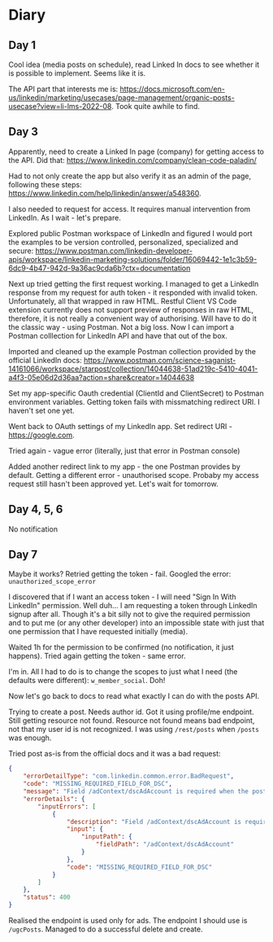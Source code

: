 # Diary

## Day 1

Cool idea (media posts on schedule), read Linked In docs to see whether it is possible to implement. Seems like it is.

The API part that interests me is: https://docs.microsoft.com/en-us/linkedin/marketing/usecases/page-management/organic-posts-usecase?view=li-lms-2022-08. Took quite awhile to find.

## Day 3

Apparently, need to create a Linked In page (company) for getting access to the API. Did that: https://www.linkedin.com/company/clean-code-paladin/

Had to not only create the app but also verify it as an admin of the page, following these steps: https://www.linkedin.com/help/linkedin/answer/a548360.

I also needed to request for access. It requires manual intervention from LinkedIn. As I wait - let's prepare.

Explored public Postman workspace of LinkedIn and figured I would port the examples to be version controlled, personalized, specialized and secure: https://www.postman.com/linkedin-developer-apis/workspace/linkedin-marketing-solutions/folder/16069442-1e1c3b59-6dc9-4b47-942d-9a36ac9cda6b?ctx=documentation

Next up tried getting the first request working. I managed to get a LinkedIn response from my request for auth token - it responded with invalid token. Unfortunately, all that wrapped in raw HTML. Restful Client VS Code extension currently does not support preview of responses in raw HTML, therefore, it is not really a convenient way of authorising. Will have to do it the classic way - using Postman. Not a big loss. Now I can import a Postman colllection for LinkedIn API and have that out of the box.

Imported and cleaned up the example Postman collection provided by the official LinkedIn docs: https://www.postman.com/science-saganist-14161066/workspace/starpost/collection/14044638-51ad219c-5410-4041-a4f3-05e06d2d36aa?action=share&creator=14044638

Set my app-specific Oauth credential (ClientId and ClientSecret) to Postman environment variables. Getting token fails with missmatching redirect URI. I haven't set one yet.

Went back to OAuth settings of my LinkedIn app. Set redirect URI - https://google.com.

Tried again - vague error (literally, just that error in Postman console)

Added another redirect link to my app - the one Postman provides by default. Getting a different error - unauthorised scope. Probaby my access request still hasn't been approved yet. Let's wait for tomorrow.

## Day 4, 5, 6

No notification

## Day 7

Maybe it works? Retried getting the token - fail.
Googled the error:
`unauthorized_scope_error`

I discovered that if I want an access token - I will need "Sign In With LinkedIn" permission. Well duh... I am requesting a token through LinkedIn signup after all. Though it's a bit silly not to give the required permission and to put me (or any other developer) into an impossible state with just that one permission that I have requested initially (media).

Waited 1h for the permission to be confirmed (no notification, it just happens). Tried again getting the token - same error.

I'm in. All I had to do is to change the scopes to just what I need (the defaults were different): `w_member_social`. Doh!

Now let's go back to docs to read what exactly I can do with the posts API.

Trying to create a post. Needs author id. Got it using profile/me endpoint. Still getting resource not found. Resource not found means bad endpoint, not that my user id is not recognized. I was using `/rest/posts` when `/posts` was enough.

Tried post as-is from the official docs and it was a bad request:

```json
{
    "errorDetailType": "com.linkedin.common.error.BadRequest",
    "code": "MISSING_REQUIRED_FIELD_FOR_DSC",
    "message": "Field /adContext/dscAdAccount is required when the post is a Direct Sponsored Content, but missing in the request",
    "errorDetails": {
        "inputErrors": [
            {
                "description": "Field /adContext/dscAdAccount is required when the post is a Direct Sponsored Content, but missing in the request",
                "input": {
                    "inputPath": {
                        "fieldPath": "/adContext/dscAdAccount"
                    }
                },
                "code": "MISSING_REQUIRED_FIELD_FOR_DSC"
            }
        ]
    },
    "status": 400
}
```

Realised the endpoint is used only for ads. The endpoint I should use is `/ugcPosts`. Managed to do a successful delete and create.
